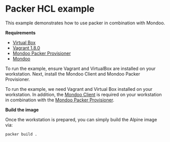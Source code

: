 # Packer HCL example

This example demonstrates how to use packer in combination with Mondoo.

**Requirements**

- [Virtual Box](https://www.virtualbox.org/wiki/Downloads)
- [Vagrant 1.8.0](https://www.vagrantup.com/downloads)
- [Mondoo Packer Provisioner](https://mondoo.com/docs/supplychain/packer/#install-mondoo-packer-provisioner)
- [Mondoo](https://mondoo.com/docs/operating_systems/installation/)

To run the example, ensure Vagrant and VirtualBox are installed on your workstation. Next, install the Mondoo Client and Mondoo Packer Provisioner.

To run the example, we need Vagrant and Virtual Box installed on your workstation. In addition, the [Mondoo Client](https://mondoo.com/docs/operating_systems/installation/) is required on your workstation in combination with the [Mondoo Packer Provisioner](https://mondoo.com/docs/supplychain/packer/#install-mondoo-packer-provisioner).

**Build the image**

Once the workstation is prepared, you can simply build the Alpine image via:

```
packer build .
```
